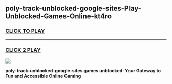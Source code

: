 
## poly-track-unblocked-google-sites-Play-Unblocked-Games-Online-kt4ro
<h3>
<a href="https://premium76.site?title=poly-track-unblocked-google-sites&ref=25A">CLICK TO PLAY</a></h3>
<hr>

<h3>
<a href="https://premium76.site?title=poly-track-unblocked-google-sites&ref=25A">CLICK 2 PLAY</a>
  
</h3>

<a href="https://premium76.site?title=poly-track-unblocked-google-sites&ref=25A"><img src="https://clearcache.store/games.png"></a>


**poly-track-unblocked-google-sites games unblocked: Your Gateway to Fun and Accessible Online Gaming**
